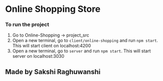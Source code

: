 # Online Shopping Store

### To run the project

1. Go to Online-Shopping -> project_src
2. Open a new terminal, go to `client/online-shopping` and run `npm start`. This will start client on localhost:4200
3. Open a new terminal, go to `server` and run `npm start`. This will start server on localhost:3030

## Made by Sakshi Raghuwanshi